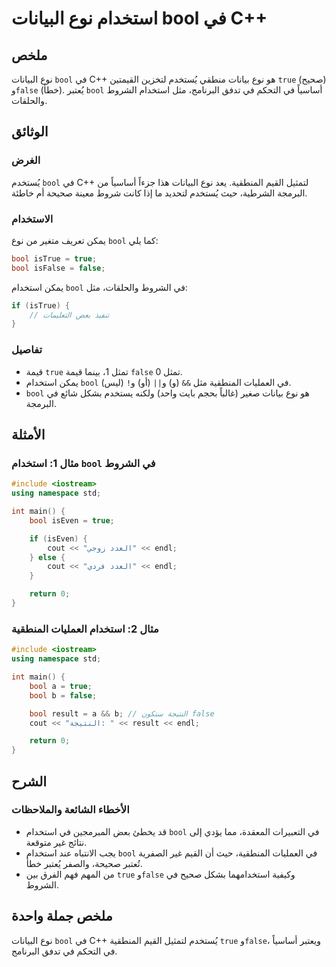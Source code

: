 <!--
Meta Description: # استخدام نوع البيانات bool في C++ ## ملخص نوع البيانات `bool` في C++ هو نوع بيانات منطقي يُستخدم لتخزين القيمتين `true` (صحيح) و`false` (خطأ). يُعتبر...
Meta Keywords: bool, استخدام, نوع, true, false
-->

# استخدام نوع البيانات bool في C++

## ملخص
نوع البيانات `bool` في C++ هو نوع بيانات منطقي يُستخدم لتخزين القيمتين `true` (صحيح) و`false` (خطأ). يُعتبر `bool` أساسياً في التحكم في تدفق البرنامج، مثل استخدام الشروط والحلقات.

## الوثائق
### الغرض
يُستخدم `bool` في C++ لتمثيل القيم المنطقية. يعد نوع البيانات هذا جزءاً أساسياً من البرمجة الشرطية، حيث يُستخدم لتحديد ما إذا كانت شروط معينة صحيحة أم خاطئة.

### الاستخدام
يمكن تعريف متغير من نوع `bool` كما يلي:

```cpp
bool isTrue = true;
bool isFalse = false;
```

يمكن استخدام `bool` في الشروط والحلقات، مثل:

```cpp
if (isTrue) {
    // تنفيذ بعض التعليمات
}
```

### تفاصيل
- قيمة `true` تمثل 1، بينما قيمة `false` تمثل 0.
- يمكن استخدام `bool` في العمليات المنطقية مثل `&&` (و) و`||` (أو) و`!` (ليس).
- `bool` هو نوع بيانات صغير (غالباً بحجم بايت واحد) ولكنه يستخدم بشكل شائع في البرمجة.

## الأمثلة
### مثال 1: استخدام `bool` في الشروط

```cpp
#include <iostream>
using namespace std;

int main() {
    bool isEven = true;

    if (isEven) {
        cout << "العدد زوجي" << endl;
    } else {
        cout << "العدد فردي" << endl;
    }

    return 0;
}
```

### مثال 2: استخدام العمليات المنطقية

```cpp
#include <iostream>
using namespace std;

int main() {
    bool a = true;
    bool b = false;

    bool result = a && b; // النتيجة ستكون false
    cout << "النتيجة: " << result << endl;

    return 0;
}
```

## الشرح
### الأخطاء الشائعة والملاحظات
- قد يخطئ بعض المبرمجين في استخدام `bool` في التعبيرات المعقدة، مما يؤدي إلى نتائج غير متوقعة.
- يجب الانتباه عند استخدام `bool` في العمليات المنطقية، حيث أن القيم غير الصفرية تُعتبر صحيحة، والصفر يُعتبر خطأ.
- من المهم فهم الفرق بين `true` و`false` وكيفية استخدامهما بشكل صحيح في الشروط.

## ملخص جملة واحدة
نوع البيانات `bool` في C++ يُستخدم لتمثيل القيم المنطقية `true` و`false`، ويعتبر أساسياً في التحكم في تدفق البرنامج.